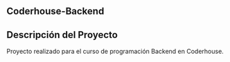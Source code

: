## Coderhouse-Backend

## Descripción del Proyecto
Proyecto realizado para el curso de programación Backend en Coderhouse.
